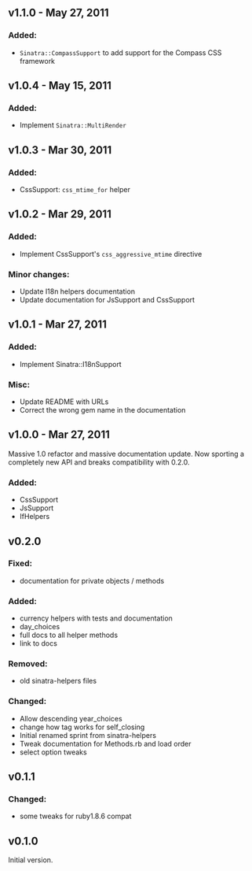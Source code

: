 v1.1.0 - May 27, 2011
---------------------

### Added:
  * `Sinatra::CompassSupport` to add support for the Compass CSS framework

v1.0.4 - May 15, 2011
---------------------

### Added:
  * Implement `Sinatra::MultiRender`

v1.0.3 - Mar 30, 2011
---------------------

### Added:
  * CssSupport: `css_mtime_for` helper

v1.0.2 - Mar 29, 2011
---------------------

### Added:
  * Implement CssSupport's `css_aggressive_mtime` directive

### Minor changes:
  * Update I18n helpers documentation
  * Update documentation for JsSupport and CssSupport

v1.0.1 - Mar 27, 2011
---------------------

### Added:
  * Implement Sinatra::I18nSupport

### Misc:
  * Update README with URLs
  * Correct the wrong gem name in the documentation

v1.0.0 - Mar 27, 2011
---------------------

Massive 1.0 refactor and massive documentation update. Now sporting a
completely new API and breaks compatibility with 0.2.0.

### Added:
  * CssSupport
  * JsSupport
  * IfHelpers

v0.2.0
------

### Fixed:
  * documentation for private objects / methods

### Added:
  * currency helpers with tests and documentation
  * day_choices
  * full docs to all helper methods
  * link to docs

### Removed:
  * old sinatra-helpers files

### Changed:
  * Allow descending year_choices
  * change how tag works for self_closing
  * Initial renamed sprint from sinatra-helpers
  * Tweak documentation for Methods.rb and load order
  * select option tweaks

v0.1.1
------

### Changed:
  * some tweaks for ruby1.8.6 compat

v0.1.0
------

Initial version.
